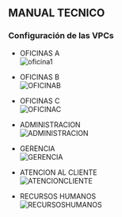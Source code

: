 ## MANUAL TECNICO

### Configuración de las VPCs
- OFICINAS A  
![oficina1](https://github.com/Cris1928/redes1_202107190/assets/98928867/ee09a1c2-7134-4447-b019-999bf63cb12d)  

- OFICINAS B  
![OFICINAB](https://github.com/Cris1928/redes1_202107190/assets/98928867/e02a7b41-3a03-41bf-b1ea-e3ff5fed0569)  

- OFICINAS C  
![OFICINAC](https://github.com/Cris1928/redes1_202107190/assets/98928867/1cdcb6fd-dd7f-4552-b21e-e583f2aa05d9)  

- ADMINISTRACION  
![ADMINISTRACION](https://github.com/Cris1928/redes1_202107190/assets/98928867/60b357f4-a25e-4184-8635-e7deeaed97b1)  

- GERENCIA  
![GERENCIA](https://github.com/Cris1928/redes1_202107190/assets/98928867/0414dde1-1c92-4687-b652-5c45692e13f3)  

- ATENCION AL CLIENTE  
![ATENCIONCLIENTE](https://github.com/Cris1928/redes1_202107190/assets/98928867/a2e6419f-7219-427c-8235-ae03c9def9ae)  

- RECURSOS HUMANOS  
![RECURSOSHUMANOS](https://github.com/Cris1928/redes1_202107190/assets/98928867/2660de16-c1de-4d4d-9a2a-b6c002bb3e00)  
